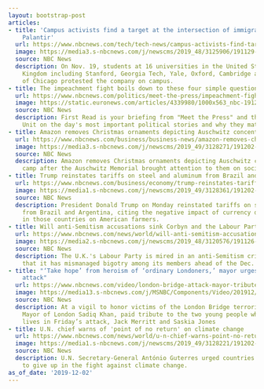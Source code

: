 ```yaml
---
layout: bootstrap-post
articles:
- title: 'Campus activists find a target at the intersection of immigration and technology:
    Palantir'
  url: https://www.nbcnews.com/tech/tech-news/campus-activists-find-target-intersection-immigration-technology-palantir-n1093136
  image: https://media3.s-nbcnews.com/j/newscms/2019_48/3125906/191129-palantir-college-campuses-main-kh_5ba6a0eb82972edf195f7313b0830dc1.nbcnews-fp-1200-630.jpg
  source: NBC News
  description: On Nov. 19, students at 16 universities in the United States and United
    Kingdom including Stanford, Georgia Tech, Yale, Oxford, Cambridge and the University
    of Chicago protested the company on campus.
- title: The impeachment fight boils down to these four simple questions
  url: https://www.nbcnews.com/politics/meet-the-press/impeachment-fight-boils-down-just-four-simple-questions-n1093996
  image: https://static.euronews.com/articles/4339980/1000x563_nbc-191202-donald-trump-mn-0745_a5d1d9d34f25f98f7877bb557d2d84d7.jpg
  source: NBC News
  description: First Read is your briefing from "Meet the Press" and the NBC Political
    Unit on the day's most important political stories and why they matter.
- title: Amazon removes Christmas ornaments depicting Auschwitz concentration camp
  url: https://www.nbcnews.com/business/business-news/amazon-removes-christmas-ornaments-depicting-auschwitz-concentration-camp-n1093961
  image: https://media3.s-nbcnews.com/j/newscms/2019_49/3128271/191202-auschwitz-decorations-mc-1202_8838ffe64faa0c90c88f3dd37ef97531.nbcnews-fp-1200-630.JPG
  source: NBC News
  description: Amazon removes Christmas ornaments depicting Auschwitz concentration
    camp after the Auschwitz Memorial brought attention to them on social media.
- title: Trump reinstates tariffs on steel and aluminum from Brazil and Argentina
  url: https://www.nbcnews.com/business/economy/trump-reinstates-tariffs-steel-aluminum-brazil-argentina-n1093976
  image: https://media1.s-nbcnews.com/j/newscms/2019_49/3128361/191202-brazil-aluminum-mn-0800_548d62580645cfcb42353a6d947e52a3.nbcnews-fp-1200-630.jpg
  source: NBC News
  description: President Donald Trump on Monday reinstated tariffs on steel and aluminum
    from Brazil and Argentina, citing the negative impact of currency devaluation
    in those countries on American farmers.
- title: Will anti-Semitism accusations sink Corbyn and the Labour Party?
  url: https://www.nbcnews.com/news/world/will-anti-semitism-accusations-sink-corbyn-labour-party-n1093951
  image: https://media2.s-nbcnews.com/j/newscms/2019_48/3120576/191126-labour-ant-isemitism-mc-13552_b44aa4d2a4288cfe448da5dd486e46ac.nbcnews-fp-1200-630.JPG
  source: NBC News
  description: The U.K.'s Labour Party is mired in an anti-Semitism crisis amid accusations
    that it has mismanaged bigotry among its members ahead of the Dec. 12 vote.
- title: "‘Take hope’ from heroism of ‘ordinary Londoners,’ mayor urges after terror
    attack"
  url: https://www.nbcnews.com/video/london-bridge-attack-mayor-tribute-to-victims-of-terrorist-attack-at-vigil-74340933597
  image: https://media13.s-nbcnews.com/j/MSNBC/Components/Video/201912/AFP_1MQ7RP.nbcnews-fp-1200-630.jpg
  source: NBC News
  description: At a vigil to honor victims of the London Bridge terrorist attack,
    Mayor of London Sadiq Khan, paid tribute to the two young people who lost their
    lives in Friday’s attack, Jack Merritt and Saskia Jones
- title: U.N. chief warns of 'point of no return' on climate change
  url: https://www.nbcnews.com/news/world/u-n-chief-warns-point-no-return-climate-change-n1093956
  image: https://media1.s-nbcnews.com/j/newscms/2019_49/3128221/191202-antonio_guterres-mc-1115_18675302cabba4b2f58618fd9dc7c7d0.nbcnews-fp-1200-630.JPG
  source: NBC News
  description: U.N. Secretary-General António Guterres urged countries Monday not
    to give up in the fight against climate change.
as_of_date: '2019-12-02'
---
```


